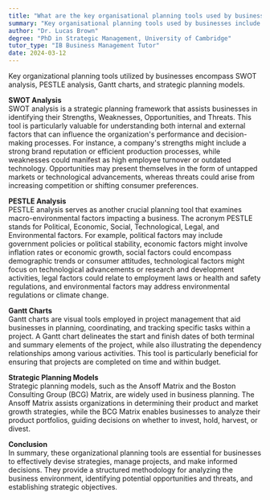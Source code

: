 ```yaml
---
title: "What are the key organisational planning tools used by businesses?"
summary: "Key organisational planning tools used by businesses include SWOT analysis, PESTLE analysis, Gantt charts, and strategic planning models."
author: "Dr. Lucas Brown"
degree: "PhD in Strategic Management, University of Cambridge"
tutor_type: "IB Business Management Tutor"
date: 2024-03-12
---
```


Key organizational planning tools utilized by businesses encompass SWOT analysis, PESTLE analysis, Gantt charts, and strategic planning models.

**SWOT Analysis**  
SWOT analysis is a strategic planning framework that assists businesses in identifying their Strengths, Weaknesses, Opportunities, and Threats. This tool is particularly valuable for understanding both internal and external factors that can influence the organization's performance and decision-making processes. For instance, a company's strengths might include a strong brand reputation or efficient production processes, while weaknesses could manifest as high employee turnover or outdated technology. Opportunities may present themselves in the form of untapped markets or technological advancements, whereas threats could arise from increasing competition or shifting consumer preferences.

**PESTLE Analysis**  
PESTLE analysis serves as another crucial planning tool that examines macro-environmental factors impacting a business. The acronym PESTLE stands for Political, Economic, Social, Technological, Legal, and Environmental factors. For example, political factors may include government policies or political stability, economic factors might involve inflation rates or economic growth, social factors could encompass demographic trends or consumer attitudes, technological factors might focus on technological advancements or research and development activities, legal factors could relate to employment laws or health and safety regulations, and environmental factors may address environmental regulations or climate change.

**Gantt Charts**  
Gantt charts are visual tools employed in project management that aid businesses in planning, coordinating, and tracking specific tasks within a project. A Gantt chart delineates the start and finish dates of both terminal and summary elements of the project, while also illustrating the dependency relationships among various activities. This tool is particularly beneficial for ensuring that projects are completed on time and within budget.

**Strategic Planning Models**  
Strategic planning models, such as the Ansoff Matrix and the Boston Consulting Group (BCG) Matrix, are widely used in business planning. The Ansoff Matrix assists organizations in determining their product and market growth strategies, while the BCG Matrix enables businesses to analyze their product portfolios, guiding decisions on whether to invest, hold, harvest, or divest.

**Conclusion**  
In summary, these organizational planning tools are essential for businesses to effectively devise strategies, manage projects, and make informed decisions. They provide a structured methodology for analyzing the business environment, identifying potential opportunities and threats, and establishing strategic objectives.
    